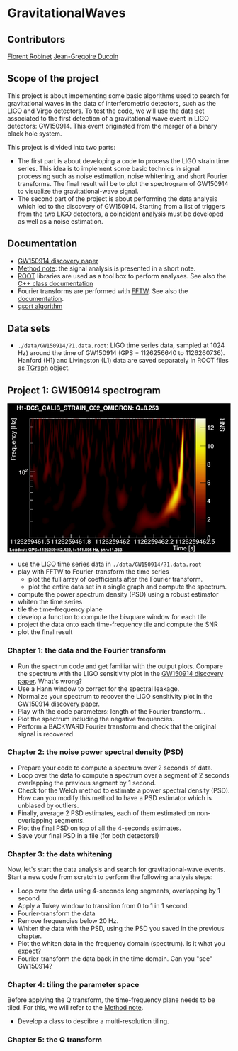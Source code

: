 # GravitationalWaves

## Contributors
[Florent Robinet](mailto:florent-robinet@ijclab.in2p3.fr)
[Jean-Gregoire Ducoin](mailto:ducoin@lal.in2p3.fr)

## Scope of the project

This project is about impementing some basic algorithms used to search for gravitational waves in the data of interferometric detectors, such as the LIGO and Virgo detectors. To test the code, we will use the data set associated to the first detection of a gravitational wave event in LIGO detectors: GW150914. This event originated from the merger of a binary black hole system.

This project is divided into two parts:
- The first part is about developing a code to process the LIGO strain time series. This idea is to implement some basic technics in signal processing such as noise estimation, noise whitening, and short Fourier transforms. The final result will be to plot the spectrogram of GW150914 to visualize the gravitational-wave signal.
- The second part of the project is about performing the data analysis which led to the discovery of GW150914. Starting from a list of triggers from the two LIGO detectors, a coincident analysis must be developed as well as a noise estimation. 

## Documentation

- [GW150914 discovery paper](https://journals.aps.org/prl/abstract/10.1103/PhysRevLett.116.061102)
- [Method note](./doc/method/signal.pdf): the signal analysis is presented in a short note.
- [ROOT](https://root.cern/) libraries are used as a tool box to perform analyses. See also the [C++ class documentation](https://root.cern.ch/doc/master/index.html)
- Fourier transforms are performed with [FFTW](http://www.fftw.org/). See also the [documentation](http://www.fftw.org/fftw3_doc/).
- [qsort algorithm](http://www.cplusplus.com/reference/cstdlib/qsort/)

## Data sets

- `./data/GW150914/?1.data.root`: LIGO time series data, sampled at 1024 Hz) around the time of GW150914 (GPS = 1126256640 to 1126260736). Hanford (H1) and Livingston (L1) data are saved separately in ROOT files as [TGraph](https://root.cern.ch/doc/master/classTGraph.html) object.

## Project 1: GW150914 spectrogram

![H1-GW150914-spectrogram](./doc/images/H1-GW150914-spectrogram.png "GW150914 spectrogram in LIGO-Hanford data.")

- use the LIGO time series data in `./data/GW150914/?1.data.root`
- play with FFTW to Fourier-transform the time series
  - plot the full array of coefficients after the Fourier transform.
  - plot the entire data set in a single graph and compute the spectrum.
- compute the power spectrum density (PSD) using a robust estimator
- whiten the time series
- tile the time-frequency plane
- develop a function to compute the bisquare window for each tile
- project the data onto each time-frequency tile and compute the SNR
- plot the final result

### Chapter 1: the data and the Fourier transform

- Run the `spectrum` code and get familiar with the output plots.
Compare the spectrum with the LIGO sensitivity plot in the
[GW150914 discovery paper](https://journals.aps.org/prl/abstract/10.1103/PhysRevLett.116.061102).
What's wrong?
- Use a Hann window to correct for the spectral leakage.
- Normalize your spectrum to recover the LIGO sensitivity plot in the
[GW150914 discovery paper](https://journals.aps.org/prl/abstract/10.1103/PhysRevLett.116.061102).
- Play with the code parameters: length of the Fourier transform...
- Plot the spectrum including the negative frequencies.
- Perform a BACKWARD Fourier transform and check that the original signal is recovered.

### Chapter 2: the noise power spectral density (PSD)

- Prepare your code to compute a spectrum over 2 seconds of data.
- Loop over the data to compute a spectrum over a segment of 2 seconds overlapping the previous segment by 1 second.
- Check for the Welch method to estimate a power spectral density (PSD).
How can you modify this method to have a PSD estimator which is unbiased by outliers.
- Finally, average 2 PSD estimates, each of them estimated on non-overlapping segments.
- Plot the final PSD on top of all the 4-seconds estimates.
- Save your final PSD in a file (for both detectors!)

### Chapter 3: the data whitening

Now, let's start the data analysis and search for gravitational-wave events.
Start a new code from scratch to perform the following analysis steps:
- Loop over the data using 4-seconds long segments, overlapping by 1 second.
- Apply a Tukey window to transition from 0 to 1 in 1 second.
- Fourier-transform the data
- Remove frequencies below 20 Hz.
- Whiten the data with the PSD, using the PSD you saved in the previous chapter.
- Plot the whiten data in the frequency domain (spectrum). Is it what you expect?
- Fourier-transform the data back in the time domain. Can you "see" GW150914?

### Chapter 4: tiling the parameter space
Before applying the Q transform, the time-frequency plane needs to be tiled.
For this, we will refer to the [Method note](./doc/method/signal.pdf).
- Develop a class to descibre a multi-resolution tiling.

### Chapter 5: the Q transform



